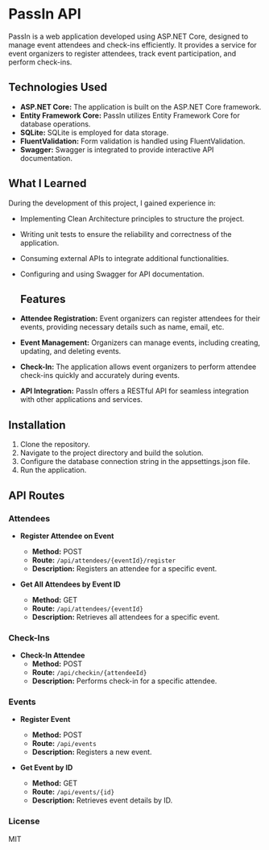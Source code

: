 # PassIn API

PassIn is a web application developed using ASP.NET Core, designed to manage event attendees and check-ins efficiently. It provides a service for event organizers to register attendees, track event participation, and perform check-ins.

## Technologies Used
- **ASP.NET Core:** The application is built on the ASP.NET Core framework.
- **Entity Framework Core:** PassIn utilizes Entity Framework Core for database operations.
- **SQLite:** SQLite is employed for data storage.
- **FluentValidation:** Form validation is handled using FluentValidation.
- **Swagger:** Swagger is integrated to provide interactive API documentation.

## What I Learned
During the development of this project, I gained experience in:

- Implementing Clean Architecture principles to structure the project.
- Writing unit tests to ensure the reliability and correctness of the application.
- Consuming external APIs to integrate additional functionalities.
- Configuring and using Swagger for API documentation.

  ## Features
- **Attendee Registration:** Event organizers can register attendees for their events, providing necessary details such as name, email, etc.
- **Event Management:** Organizers can manage events, including creating, updating, and deleting events.
- **Check-In:** The application allows event organizers to perform attendee check-ins quickly and accurately during events.
- **API Integration:** PassIn offers a RESTful API for seamless integration with other applications and services.

## Installation
1. Clone the repository.
2. Navigate to the project directory and build the solution.
3. Configure the database connection string in the appsettings.json file.
4. Run the application.

## API Routes

### Attendees

- **Register Attendee on Event**
  - **Method:** POST
  - **Route:** `/api/attendees/{eventId}/register`
  - **Description:** Registers an attendee for a specific event.
  
- **Get All Attendees by Event ID**
  - **Method:** GET
  - **Route:** `/api/attendees/{eventId}`
  - **Description:** Retrieves all attendees for a specific event.

### Check-Ins

- **Check-In Attendee**
  - **Method:** POST
  - **Route:** `/api/checkin/{attendeeId}`
  - **Description:** Performs check-in for a specific attendee.

### Events

- **Register Event**
  - **Method:** POST
  - **Route:** `/api/events`
  - **Description:** Registers a new event.
  
- **Get Event by ID**
  - **Method:** GET
  - **Route:** `/api/events/{id}`
  - **Description:** Retrieves event details by ID.

### License

MIT
